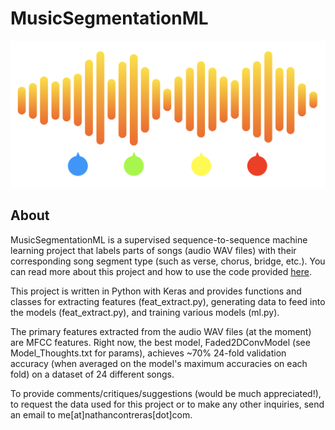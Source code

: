 # MusicSegmentationML

![banner](./banner.png)

## About

MusicSegmentationML is a supervised sequence-to-sequence machine learning project that labels parts of songs (audio WAV files) with their corresponding song segment type (such as verse, chorus, bridge, etc.). You can read more about this project and how to use the code provided [here](tothepowerofn.io/musicsegmentationml/).

This project is written in Python with Keras and provides functions and classes for extracting features (feat_extract.py), generating data to feed into the models (feat_extract.py), and training various models (ml.py).

The primary features extracted from the audio WAV files (at the moment) are MFCC features. Right now, the best model, Faded2DConvModel (see Model_Thoughts.txt for params), achieves ~70% 24-fold validation accuracy (when averaged on the model's maximum accuracies on each fold) on a dataset of 24 different songs.

To provide comments/critiques/suggestions (would be much appreciated!), to request the data used for this project or to make any other inquiries, send an email to me\[at\]nathancontreras\[dot\]com.
